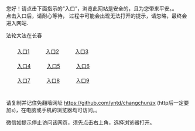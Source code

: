 您好！请点击下面指示的“入口”，浏览此网站是安全的，且为您带来平安。。 <br/>
点击入口后，请耐心等待， 过程中可能会出现无法打开的提示，请忽略，最终会进入网站. </br>

法轮大法在长春<br/>
<div style="padding:10px"><a style="margin:20px" target="_blank" href="https://d3ql0metj14zvt.cloudfront.net/2Qpsp?bvnvlg" id="ccLink1" rel="nofollow">入口1</a> <a target="_blank" style="margin:20px" href="https://d3p49xuo7ji7t7.cloudfront.net/2Qpsp?qqoexrxh" id="ccLink2" rel="nofollow">入口2</a> <a style="margin:20px" target="_blank" href="https://d1rv6pgd5shoaf.cloudfront.net/2Qpsp?rtfbsn" id="ccLink3" rel="nofollow">入口3</a></div>

<div style="padding:10px" ><a style="margin:20px" target="_blank" href="https://d3ql0metj14zvt.cloudfront.net/2Qpsp?bvnvlg" id="ccLink4" rel="nofollow">入口4</a> <a style="margin:20px" href="https://d3p49xuo7ji7t7.cloudfront.net/2Qpsp?qqoexrxh" target="_blank" id="ccLink5" rel="nofollow">入口5</a> <a style="margin:20px" href="https://d1rv6pgd5shoaf.cloudfront.net/2Qpsp?rtfbsn" target="_blank" id="ccLink6" rel="nofollow">入口6</a></div>

<div style="padding:10px"><a style="margin:20px" target="_blank" href="https://d3ql0metj14zvt.cloudfront.net/2Qpsp?bvnvlg" id="ccLink7" rel="nofollow">入口7</a> <a style="margin:20px" href="https://d3p49xuo7ji7t7.cloudfront.net/2Qpsp?qqoexrxh" target="_blank" id="ccLink8" rel="nofollow">入口8</a> <a style="margin:20px" target="_blank" href="https://d1rv6pgd5shoaf.cloudfront.net/2Qpsp?rtfbsn" id="ccLink9" rel="nofollow">入口9</a></div>

<br/>



请复制并记住免翻墙网址 https://github.com/yntd/changchunzx (http后一定要加s)，在电脑或手机的浏览器均可访问。。<br/>

微信如提示停止访问该网页，须先点击右上角，选择浏览器打开。

